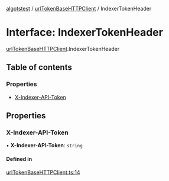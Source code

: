 [algotstest](../README.md) / [urlTokenBaseHTTPClient](../modules/urlTokenBaseHTTPClient.md) / IndexerTokenHeader

# Interface: IndexerTokenHeader

[urlTokenBaseHTTPClient](../modules/urlTokenBaseHTTPClient.md).IndexerTokenHeader

## Table of contents

### Properties

- [X-Indexer-API-Token](urlTokenBaseHTTPClient.IndexerTokenHeader.md#x-indexer-api-token)

## Properties

### X-Indexer-API-Token

• **X-Indexer-API-Token**: `string`

#### Defined in

[urlTokenBaseHTTPClient.ts:14](https://github.com/algorandfoundation/algokit-utils-ts/blob/4edaa90/src/urlTokenBaseHTTPClient.ts#L14)
